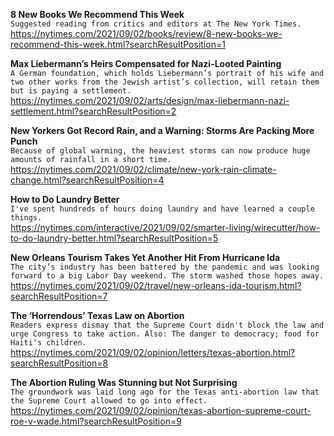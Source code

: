 **8 New Books We Recommend This Week**\
`Suggested reading from critics and editors at The New York Times.`\
https://nytimes.com/2021/09/02/books/review/8-new-books-we-recommend-this-week.html?searchResultPosition=1

**Max Liebermann’s Heirs Compensated for Nazi-Looted Painting**\
`A German foundation, which holds Liebermann’s portrait of his wife and two other works from the Jewish artist’s collection, will retain them but is paying a settlement.`\
https://nytimes.com/2021/09/02/arts/design/max-liebermann-nazi-settlement.html?searchResultPosition=2

**New Yorkers Got Record Rain, and a Warning: Storms Are Packing More Punch**\
`Because of global warming, the heaviest storms can now produce huge amounts of rainfall in a short time.`\
https://nytimes.com/2021/09/02/climate/new-york-rain-climate-change.html?searchResultPosition=4

**How to Do Laundry Better**\
`I've spent hundreds of hours doing laundry and have learned a couple things.`\
https://nytimes.com/interactive/2021/09/02/smarter-living/wirecutter/how-to-do-laundry-better.html?searchResultPosition=5

**New Orleans Tourism Takes Yet Another Hit From Hurricane Ida**\
`The city’s industry has been battered by the pandemic and was looking forward to a big Labor Day weekend. The storm washed those hopes away.`\
https://nytimes.com/2021/09/02/travel/new-orleans-ida-tourism.html?searchResultPosition=7

**The ‘Horrendous’ Texas Law on Abortion**\
`Readers express dismay that the Supreme Court didn't block the law and urge Congress to take action. Also: The danger to democracy; food for Haiti's children.`\
https://nytimes.com/2021/09/02/opinion/letters/texas-abortion.html?searchResultPosition=8

**The Abortion Ruling Was Stunning but Not Surprising**\
`The groundwork was laid long ago for the Texas anti-abortion law that the Supreme Court allowed to go into effect.`\
https://nytimes.com/2021/09/02/opinion/texas-abortion-supreme-court-roe-v-wade.html?searchResultPosition=9

